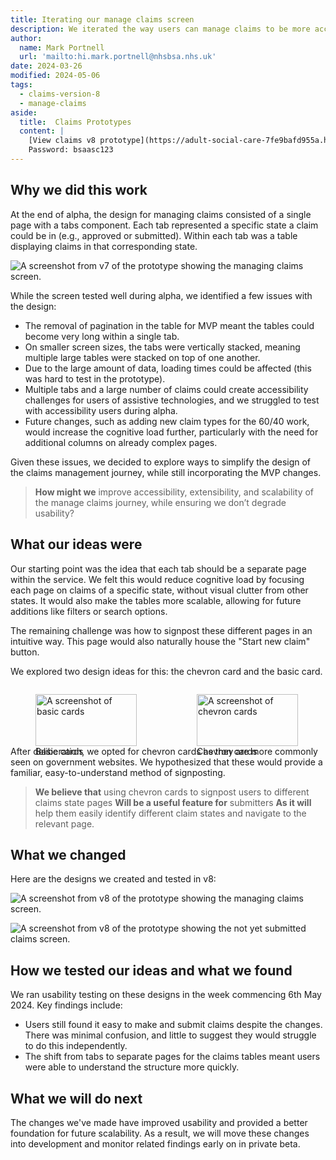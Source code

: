 ```yaml
---
title: Iterating our manage claims screen
description: We iterated the way users can manage claims to be more accessible and intuitive across all platforms.
author:
  name: Mark Portnell
  url: 'mailto:hi.mark.portnell@nhsbsa.nhs.uk'
date: 2024-03-26
modified: 2024-05-06
tags:
  - claims-version-8
  - manage-claims
aside:
  title:  Claims Prototypes
  content: |
    [View claims v8 prototype](https://adult-social-care-7fe9bafd955a.herokuapp.com/claims/prototypes/design/v8/) 
    Password: bsaasc123
---
```


## Why we did this work

At the end of alpha, the design for managing claims consisted of a single page with a tabs component. Each tab represented a specific state a claim could be in (e.g., approved or submitted). Within each tab was a table displaying claims in that corresponding state.

![A screenshot from v7 of the prototype showing the managing claims screen.](manage-claims-v7.png "Manage claims screen from v7")

While the screen tested well during alpha, we identified a few issues with the design:
- The removal of pagination in the table for MVP meant the tables could become very long within a single tab.
- On smaller screen sizes, the tabs were vertically stacked, meaning multiple large tables were stacked on top of one another.
- Due to the large amount of data, loading times could be affected (this was hard to test in the prototype).
- Multiple tabs and a large number of claims could create accessibility challenges for users of assistive technologies, and we struggled to test with accessibility users during alpha.
- Future changes, such as adding new claim types for the 60/40 work, would increase the cognitive load further, particularly with the need for additional columns on already complex pages.

Given these issues, we decided to explore ways to simplify the design of the claims management journey, while still incorporating the MVP changes.

> **How might we** improve accessibility, extensibility, and scalability of the manage claims journey, while ensuring we don’t degrade usability?

## What our ideas were

Our starting point was the idea that each tab should be a separate page within the service. We felt this would reduce cognitive load by focusing each page on claims of a specific state, without visual clutter from other states. It would also make the tables more scalable, allowing for future additions like filters or search options.

The remaining challenge was how to signpost these different pages in an intuitive way. This page would also naturally house the "Start new claim" button.

We explored two design ideas for this: the chevron card and the basic card.

<div style="display: flex; flex-wrap: wrap; gap: 1rem;">
  <div style="flex: 1; max-width: 48%;">
    <figure>
      <img src="basic-cards.png" alt="A screenshot of basic cards" style="width: 100%; height: auto;">
      <figcaption>Basic cards</figcaption>
    </figure>
  </div>
  <div style="flex: 1; max-width: 48%;">
    <figure>
      <img src="chevron-cards.png" alt="A screenshot of chevron cards" style="width: 100%; height: auto;">
      <figcaption>Chevron cards</figcaption>
    </figure>
  </div>
</div>

After deliberation, we opted for chevron cards as they are more commonly seen on government websites. We hypothesized that these would provide a familiar, easy-to-understand method of signposting.

> **We believe that** using chevron cards to signpost users to different claims state pages
> **Will be a useful feature for** submitters
> **As it will** help them easily identify different claim states and navigate to the relevant page.

## What we changed

Here are the designs we created and tested in v8:

![A screenshot from v8 of the prototype showing the managing claims screen.](manage-claims-v8.png "Manage claims")

![A screenshot from v8 of the prototype showing the not yet submitted claims screen.](claims-table-v8.png "Not yet submitted claims")

## How we tested our ideas and what we found

We ran usability testing on these designs in the week commencing 6th May 2024. Key findings include:
- Users still found it easy to make and submit claims despite the changes. There was minimal confusion, and little to suggest they would struggle to do this independently.
- The shift from tabs to separate pages for the claims tables meant users were able to understand the structure more quickly.

## What we will do next

The changes we've made have improved usability and provided a better foundation for future scalability. As a result, we will move these changes into development and monitor related findings early on in private beta.
